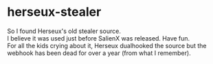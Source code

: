 # herseux-stealer
So I found Herseux's old stealer source. <br/>
I believe it was used just before SalienX was released. Have fun. <br/>
For all the kids crying about it, Herseux dualhooked the source but the webhook has been dead for over a year (from what I remember).
